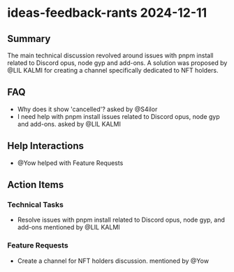 # ideas-feedback-rants 2024-12-11

## Summary
The main technical discussion revolved around issues with pnpm install related to Discord opus, node gyp and add-ons. A solution was proposed by @LIL KALMI for creating a channel specifically dedicated to NFT holders.

## FAQ
- Why does it show 'cancelled'? asked by @S4ilor
- I need help with pnpm install issues related to Discord opus, node gyp and add-ons. asked by @LIL KALMI

## Help Interactions
- @Yow helped  with Feature Requests

## Action Items

### Technical Tasks
- Resolve issues with pnpm install related to Discord opus, node gyp, and add-ons mentioned by @LIL KALMI

### Feature Requests
- Create a channel for NFT holders discussion. mentioned by @Yow